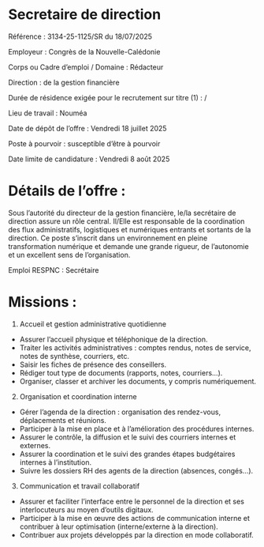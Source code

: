 
# Secretaire de direction

Référence : 3134-25-1125/SR du 18/07/2025

Employeur : Congrès de la Nouvelle-Calédonie

Corps ou Cadre d’emploi / Domaine : Rédacteur

Direction : de la gestion financière

Durée de résidence exigée pour le recrutement sur titre (1) : /

Lieu de travail : Nouméa

Date de dépôt de l’offre : Vendredi 18 juillet 2025

Poste à pourvoir : susceptible d’être à pourvoir

Date limite de candidature : Vendredi 8 août 2025

# Détails de l’offre :

Sous l’autorité du directeur de la gestion financière, le/la secrétaire de direction assure un rôle central. Il/Elle est responsable de la coordination des flux administratifs, logistiques et numériques entrants et sortants de la direction. Ce poste s’inscrit dans un environnement en pleine transformation numérique et demande une grande rigueur, de l’autonomie et un excellent sens de l’organisation.

Emploi RESPNC : Secrétaire

# Missions :

1. Accueil et gestion administrative quotidienne
- Assurer l’accueil physique et téléphonique de la direction.
- Traiter les activités administratives : comptes rendus, notes de service, notes de synthèse, courriers, etc.
- Saisir les fiches de présence des conseillers.
- Rédiger tout type de documents (rapports, notes, courriers…).
- Organiser, classer et archiver les documents, y compris numériquement.
2. Organisation et coordination interne
- Gérer l’agenda de la direction : organisation des rendez-vous, déplacements et réunions.
- Participer à la mise en place et à l’amélioration des procédures internes.
- Assurer le contrôle, la diffusion et le suivi des courriers internes et externes.
- Assurer la coordination et le suivi des grandes étapes budgétaires internes à l’institution.
- Suivre les dossiers RH des agents de la direction (absences, congés…).
3. Communication et travail collaboratif
- Assurer et faciliter l’interface entre le personnel de la direction et ses interlocuteurs au moyen d’outils digitaux.
- Participer à la mise en œuvre des actions de communication interne et contribuer à leur optimisation (interne/externe à la direction).
- Contribuer aux projets développés par la direction en mode collaboratif.